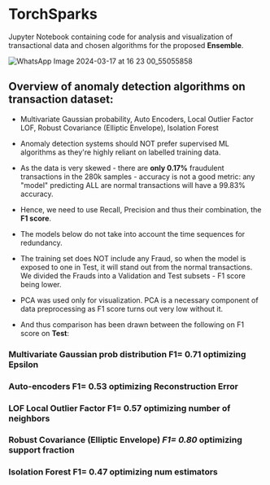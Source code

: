 # TorchSparks
Jupyter Notebook containing code for analysis and visualization of transactional data and chosen algorithms for the proposed **Ensemble**.

![WhatsApp Image 2024-03-17 at 16 23 00_55055858](https://github.com/RpM-Kinshuk/TorchSparks/assets/103813028/0861fd5c-e9fd-4311-9436-8f37824eaec0)

## Overview of anomaly detection algorithms on transaction dataset:

* Multivariate Gaussian probability, Auto Encoders, Local Outlier Factor LOF, Robust Covariance (Elliptic Envelope), Isolation Forest

* Anomaly detection systems should NOT prefer supervised ML algorithms as they're highly reliant on labelled training data.
* As the data is very skewed - there are **only 0.17%** fraudulent transactions in the 280k samples -  accuracy is not a good metric: any "model" predicting ALL are normal transactions will have a 99.83% accuracy. 
* Hence, we need to use Recall, Precision and thus their combination, the **F1 score**.
* The models below do not take into account the time sequences for redundancy.
* The training set does NOT include any Fraud, so when the model is exposed to one in Test, it will stand out from the normal transactions. We divided the Frauds into a Validation and Test subsets - F1 score being lower.
* PCA was used only for visualization. PCA is a necessary component of data preprocessing as F1 score turns out very low without it.

* And thus comparison has been drawn between the following on F1 score on **Test**:


### **Multivariate Gaussian prob distribution F1= 0.71** optimizing Epsilon 

### **Auto-encoders F1= 0.53** optimizing Reconstruction Error

### **LOF Local Outlier Factor F1= 0.57** optimizing number of neighbors

### **Robust Covariance (Elliptic Envelope) *F1= 0.80*** optimizing support fraction

### **Isolation Forest F1= 0.47** optimizing num estimators
